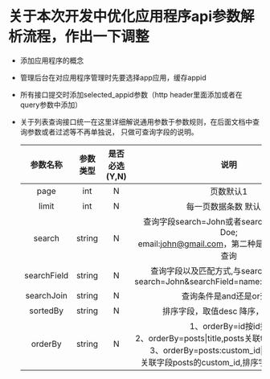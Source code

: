 # 关于本次开发中优化应用程序api参数解析流程，作出一下调整
- 添加应用程序的概念
- 管理后台在对应用程序管理时先要选择app应用，缓存appid
- 所有接口提交时添加selected_appid参数（http header里面添加或者在query参数中添加）
- 关于列表查询接口统一在这里详细解说通用参数于参数规则，在后面文档中查询参数或者过滤等不再单独说，
只做可查询字段的说明。

    | 参数名称 | 参数类型 | 是否必选(Y,N) | 说明 |
    | :-----: | :-----: | :---------: | :---: |
    | page  | int | N | 页数默认1 |
    | limit | int | N | 每一页数据条数 默认15 |
    | search | string | N | 查询字段search=John或者search=name:John Doe;<br>email:john@gmail.com，第二种是表示多字段多值查询 |
    | searchField | string | N| 查询字段以及匹配方式,与search配合使用。<br>search=John&searchField=name:=;nickname:like;|
    | searchJoin | string | N | 查询条件是and还是or查询 |
    | sortedBy | string | N | 排序字段，取值desc 降序，asc 升序|
    | orderBy | string | N | 1、orderBy=id按id排<br>2、orderBy=posts&#124;title,posts关联title作为排序字段<br>3、orderBy=posts:custom_id&#124;posts.title，<br>关联字段posts的custom_id,排序字段posts的title|
     